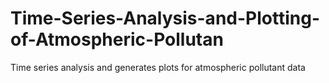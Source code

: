 # Time-Series-Analysis-and-Plotting-of-Atmospheric-Pollutan
Time series analysis and generates plots for atmospheric pollutant data
